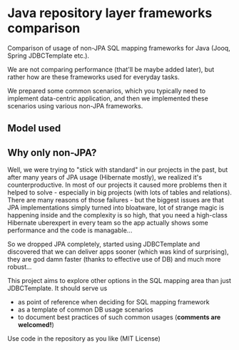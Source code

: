 # Java repository layer frameworks comparison
Comparison of usage of non-JPA SQL mapping frameworks for Java (Jooq, Spring JDBCTemplate etc.).

We are not comparing performance (that'll be maybe added later), but rather how are these frameworks used for everyday tasks.

We prepared some common scenarios, which you typically need to implement data-centric application, and then we implemented these scenarios using various non-JPA frameworks.

## Model used



## Why only non-JPA?
Well, we were trying to "stick with standard" in our projects in the past, but after many years of JPA usage
(Hibernate mostly), we realized it's counterproductive. In most of our projects it caused more problems then 
it helped to solve - especially in big projects (with lots of tables and relations).
There are many reasons of those failures - but the biggest issues are that JPA implementations simply turned into bloatware,
lot of strange magic is happening inside and the complexity is so high, that you need a high-class Hibernate uberexpert
in every team so the app actually shows some performance and the code is managable...

So we dropped JPA completely, started using JDBCTemplate and discovered that we can deliver apps sooner
(which was kind of surprising), they are god damn faster (thanks to effective use of DB) and much more robust... 

This project aims to explore other options in the SQL mapping area than just JDBCTemplate. It should serve us 
- as point of reference when deciding for SQL mapping framework 
- as a template of common DB usage scenarios
- to document best practices of such common usages (**comments are welcomed!**)


Use code in the repository as you like (MIT License)
